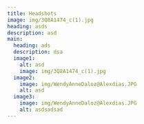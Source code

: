 ```yaml
---
title: Headshots
image: img/3Q8A1474_c(1).jpg
heading: asds
description: asd
main:
  heading: ads
  description: dsa
  image1:
    alt: asd
    image: img/3Q8A1474_c(1).jpg
  image2:
    image: img/WendyAnneDaloz@Alexdias.JPG
    alt: asd
  image3:
    image: img/WendyAnneDaloz@Alexdias.JPG
    alt: asdsadsad
---
```

